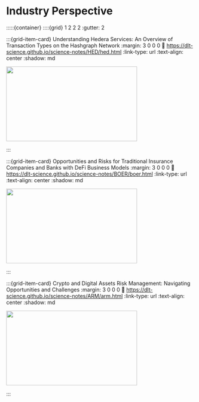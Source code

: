# Industry Perspective

:::::{container}
::::{grid} 1 2 2 2
:gutter: 2

:::{grid-item-card} Understanding Hedera Services: An Overview of Transaction Types on the Hashgraph Network
:margin: 3 0 0 0
:link: https://dlt-science.github.io/science-notes/HED/hed.html
:link-type: url
:text-align: center
:shadow: md

<img src= "https://media.licdn.com/dms/image/D4D12AQG4Djg6_lcLGw/article-cover_image-shrink_423_752/0/1689060355220?e=1697673600&v=beta&t=5iA1olw-I3M52kTlPcvccGQ9Cvv_j68yv1m-Lm7OSiM"  width="350px" height="200px">

:::

:::{grid-item-card} Opportunities and Risks for Traditional Insurance Companies and Banks with DeFi Business Models
:margin: 3 0 0 0
:link: https://dlt-science.github.io/science-notes/BOER/boer.html
:link-type: url
:text-align: center
:shadow: md

<!-- <img src= "https://encrypted-tbn0.gstatic.com/images?q=tbn:ANd9GcTAEXtNCAmC7fsCJOrWer49tNsEzWI_Cx9ffg&usqp=CAU"> -->

<img src= "https://images.cointelegraph.com/images/717_aHR0cHM6Ly9zMy5jb2ludGVsZWdyYXBoLmNvbS9zdG9yYWdlL3VwbG9hZHMvdmlldy82OThiOTliNDM0ZGRlYWM3MGEzYzQ5YTcxMGZjYTUzNS5qcGc=.jpg" width="350px" height="200px">

:::

:::{grid-item-card} Crypto and Digital Assets Risk Management: Navigating Opportunities and Challenges
:margin: 3 0 0 0
:link: https://dlt-science.github.io/science-notes/ARM/arm.html
:link-type: url
:text-align: center
:shadow: md

<!-- <img src= "https://images.ctfassets.net/0idwgenf7ije/6l6n6P2UwYXrFafFpRDo7j/932694c7548f798e87feafa5eb3b62c5/Gemini-Cryptocurrency_Brings_New_Meaning_to_Risk_Management.png?fm=webp&w=1024&q=100" width="350px" height="200px"> -->

<img src= "https://encrypted-tbn0.gstatic.com/images?q=tbn:ANd9GcRNjhXdVVvkmieR-L8ve2giSwLn8-_R5jB6CKvLCJMZ3zM7TuqIc3vCGUcMhin_FSNPARs&usqp=CAU" width="350px" height="200px">



:::